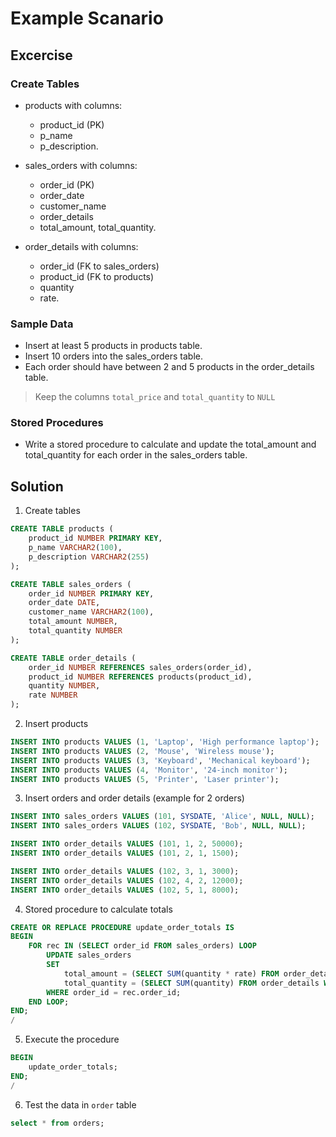 # Example  Scanario

## Excercise

### Create Tables

- products with columns: 
    * product_id (PK)
    * p_name
    * p_description.

- sales_orders with columns: 
    
    * order_id (PK)
    * order_date
    * customer_name
    * order_details
    * total_amount, total_quantity. 

- order_details with columns: 
    * order_id (FK to sales_orders)
    * product_id (FK to products)
    * quantity
    * rate.


###  Sample Data

- Insert at least 5 products in products table.
- Insert 10 orders into the sales_orders table.
- Each order should have between 2 and 5 products in the order_details table.

> Keep the columns `total_price` and `total_quantity` to `NULL`

### Stored Procedures 

- Write a stored procedure to calculate and update the total_amount and total_quantity for each order in the sales_orders table.

## Solution

1. Create tables

```sql
CREATE TABLE products (
    product_id NUMBER PRIMARY KEY,
    p_name VARCHAR2(100),
    p_description VARCHAR2(255)
);

CREATE TABLE sales_orders (
    order_id NUMBER PRIMARY KEY,
    order_date DATE,
    customer_name VARCHAR2(100),
    total_amount NUMBER,
    total_quantity NUMBER
);

CREATE TABLE order_details (
    order_id NUMBER REFERENCES sales_orders(order_id),
    product_id NUMBER REFERENCES products(product_id),
    quantity NUMBER,
    rate NUMBER
);
```

2. Insert products

```sql
INSERT INTO products VALUES (1, 'Laptop', 'High performance laptop');
INSERT INTO products VALUES (2, 'Mouse', 'Wireless mouse');
INSERT INTO products VALUES (3, 'Keyboard', 'Mechanical keyboard');
INSERT INTO products VALUES (4, 'Monitor', '24-inch monitor');
INSERT INTO products VALUES (5, 'Printer', 'Laser printer');
```

3. Insert orders and order details (example for 2 orders)

```sql
INSERT INTO sales_orders VALUES (101, SYSDATE, 'Alice', NULL, NULL);
INSERT INTO sales_orders VALUES (102, SYSDATE, 'Bob', NULL, NULL);

INSERT INTO order_details VALUES (101, 1, 2, 50000);
INSERT INTO order_details VALUES (101, 2, 1, 1500);

INSERT INTO order_details VALUES (102, 3, 1, 3000);
INSERT INTO order_details VALUES (102, 4, 2, 12000);
INSERT INTO order_details VALUES (102, 5, 1, 8000);
```

4. Stored procedure to calculate totals

```sql
CREATE OR REPLACE PROCEDURE update_order_totals IS
BEGIN
    FOR rec IN (SELECT order_id FROM sales_orders) LOOP
        UPDATE sales_orders
        SET
            total_amount = (SELECT SUM(quantity * rate) FROM order_details WHERE order_id = rec.order_id),
            total_quantity = (SELECT SUM(quantity) FROM order_details WHERE order_id = rec.order_id)
        WHERE order_id = rec.order_id;
    END LOOP;
END;
/
```

5. Execute the procedure

```sql
BEGIN
    update_order_totals;
END;
/
```

6. Test the data in `order` table

```sql
select * from orders;
```

